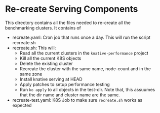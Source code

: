 # Re-create Serving Components

This directory contains all the files needed to re-create all the benchmarking
clusters. It contains of

- recreate.yaml: Cron job that runs once a day. This will run the script
  recreate.sh
- recreate.sh: This will:
  - Read all the current clusters in the `knative-performance` project
  - Kill all the current K8S objects
  - Delete the existing cluster
  - Recreate the cluster with the same name, node-count and in the same zone
  - Install knative serving at HEAD
  - Apply patches to setup performance testing
  - Run `ko apply` to all objects in the test-dir. Note that, this assuumes that
    the dir name and cluster name are the same.
- recreate-test.yaml: K8S Job to make sure `recreate.sh` works as expected
